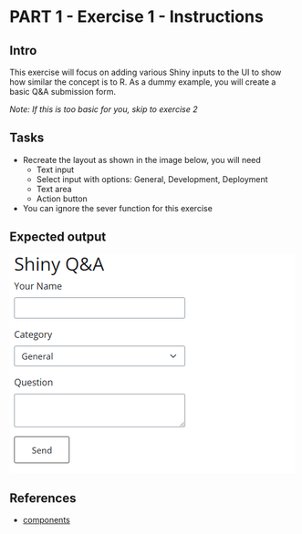 # PART 1 - Exercise 1 - Instructions

## Intro

This exercise will focus on adding various Shiny inputs to the UI to show how 
similar the concept is to R. As a dummy example, you will create a basic Q&A 
submission form. 

_Note: If this is too basic for you, skip to exercise 2_

## Tasks

- Recreate the layout as shown in the image below, you will need
    - Text input
    - Select input with options: General, Development, Deployment
    - Text area
    - Action button
- You can ignore the sever function for this exercise

## Expected output

![screenshot](exercise1_screenshot.png)

## References

- [components](https://shiny.posit.co/py/components/)
